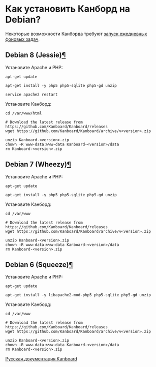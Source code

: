 Как установить Канборд на Debian?
=================================

Некоторые возможности Канборда требуют [запуск ежедневных фоновых задач](cronjob.markdown).


Debian 8 (Jessie)[¶](#debian-8-jessie "Ссылка на этот заголовок")
-----------------------------------------------------------------


Установите Apache и PHP:


    apt-get update

    apt-get install -y php5 php5-sqlite php5-gd unzip

    service apache2 restart



Установите Канборд:


    cd /var/www/html

    # Download the latest release from https://github.com/Kanboard/Kanboard/releases
    wget https://github.com/Kanboard/Kanboard/archive/v<version>.zip

    unzip Kanboard-<version>.zip
    chown -R www-data:www-data Kanboard-<version>/data
    rm Kanboard-<version>.zip



Debian 7 (Wheezy)[¶](#debian-7-wheezy "Ссылка на этот заголовок")
-----------------------------------------------------------------



Установите Apache и PHP:



    apt-get update

    apt-get install -y php5 php5-sqlite php5-gd unzip



Установите Канборд:



    cd /var/www

    # Download the latest release from https://github.com/Kanboard/Kanboard/releases
    wget https://github.com/Kanboard/Kanboard/archive/v<version>.zip

    unzip Kanboard-<version>.zip
    chown -R www-data:www-data Kanboard-<version>/data
    rm Kanboard-<version>.zip



Debian 6 (Squeeze)[¶](#debian-6-squeeze "Ссылка на этот заголовок")
-------------------------------------------------------------------



Установите Apache и PHP:



    apt-get update

    apt-get install -y libapache2-mod-php5 php5-sqlite php5-gd unzip



Установите Канборд:



    cd /var/www

    # Download the latest release from https://github.com/Kanboard/Kanboard/releases
    wget https://github.com/Kanboard/Kanboard/archive/v<version>.zip

    unzip Kanboard-<version>.zip
    chown -R www-data:www-data Kanboard-<version>/data
    rm Kanboard-<version>.zip



 



[Русская документация Kanboard](http://Kanboard.ru/doc/)

